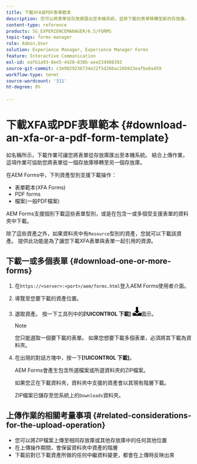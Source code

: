 ```yaml
---
title: 下載XFA或PDF表單範本
description: 您可以將表單從存放庫匯出至本機系統，並將下載的表單移轉至新的存放庫。
content-type: reference
products: SG_EXPERIENCEMANAGER/6.5/FORMS
topic-tags: forms-manager
role: Admin,User
solution: Experience Manager, Experience Manager Forms
feature: Interactive Communication
exl-id: eafb1a93-8ee5-4420-830b-aee234988393
source-git-commit: c3e9029236734e22f5d266ac26b923eafbe0a459
workflow-type: tm+mt
source-wordcount: '311'
ht-degree: 0%

---
```


# 下載XFA或PDF表單範本 {#download-an-xfa-or-a-pdf-form-template}

如名稱所示，下載作業可讓您將表單從存放庫匯出至本機系統。 結合上傳作業，這項作業可協助您將表單從一個存放庫移轉至另一個存放庫。

在AEM Forms中，下列資產型別支援下載操作：

* 表單範本(XFA Forms)
* PDF forms
* 檔案(一般PDF檔案)

AEM Forms支援個別下載這些表單型別，或是在包含一或多個受支援表單的資料夾中下載。

除了這些資產之外，如果資料夾中有`Resource`型別的資產，您就可以下載該資產。 提供此功能是為了讓您下載XFA表單與表單一起引用的資源。

## 下載一或多個表單 {#download-one-or-more-forms}

1. 在`https://<server>:<port>/aem/forms.html`登入AEM Forms使用者介面。

1. 導覽至您要下載的資產位置。

1. 選取資產。 按一下工具列中的&#x200B;**[!UICONTROL 下載]** ![aem6forms_download](assets/aem6forms_download.png)圖示。

   >[!NOTE]
   >
   >您只能選取一個要下載的表單。 如果您想要下載多個表單，必須將其下載為資料夾。

1. 在出現的對話方塊中，按一下&#x200B;**[!UICONTROL 下載]**。

   AEM Forms會產生包含所選檔案或所選資料夾的ZIP檔案。

   如果您正在下載資料夾，資料夾中支援的資產會以其現有階層下載。

   ZIP檔案已儲存至您系統上的`Downloads`資料夾。

## 上傳作業的相關考量事項 {#related-considerations-for-the-upload-operation}

* 您可以將ZIP檔案上傳至相同存放庫或其他存放庫中的任何其他位置
* 在上傳操作期間，會保留資料夾中資產的階層
* 下載前對已下載資產所做的任何中繼資料變更，都會在上傳時反映出來
